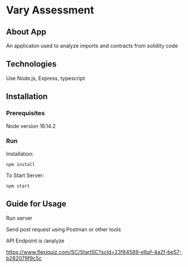 # Vary Assessment

## About App

An applicaton used to analyze imports and contracts from solidity code

## Technologies

Use Node.js, Express, typescript

## Installation

### Prerequisites

Node version 16.14.2

### Run

Installation:

`npm install`

To Start Server:

`npm start`

## Guide for Usage

Run server

Send post request using Postman or other tools

API Endpoint is /analyze

https://www.flexiquiz.com/SC/StartSC?scId=23f84589-e8af-4a2f-be57-b282079f9c5c
